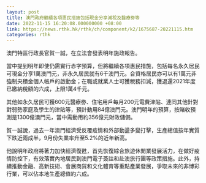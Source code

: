 ```yaml
---
layout: post
title: 澳門政府繼續各項惠民措施包括現金分享減稅及醫療劵等
date: 2022-11-15 16:20:08.000000000 +08:00
link: https://news.rthk.hk/rthk/ch/component/k2/1675687-20221115.htm
categories: rthk
---
```


澳門特區行政長官賀一誠，在立法會發表明年施政報告。

當中提到明年即使仍需實行赤字預算，但將繼續各項惠民措施，包括每名永久居民可現金分享1萬澳門元，非永久居民就有6千澳門元。合資格居民亦可以有1萬元非強制央積金個人帳戶的啟動金；在職或就業人士可獲稅務扣減，獲退還2021年度已繳納稅額的六成，上限1萬4千元。

其他如永久居民可獲600元醫療劵、住宅用戶每月200元電費津貼、連同其他針對對弱勢家庭及學生的津貼等，預計動用84億澳門元。澳門明年的預算，按賭收預測是1300億澳門元，當中需動用約356億元財政儲備。

賀一誠說，過去一年澳門經濟受反覆疫情和外部動盪多變打擊，生產總值按年實質下跌近兩成半，9月份失業率升至5.2%的近年新高。

他說明年政府將著力加快經濟復甦，首先恢復綜合旅遊休閒業發展活力，在做好疫情防控下，有效落實內地居民到澳門電子簽註和赴澳旅行團等政策措施。此外，持續推動金融、高新技術、會展商貿和文化體育等重點產業發展，爭取未來的非博彩行業，可以佔本地生產總值約六成。
